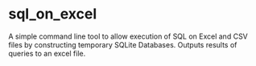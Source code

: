 # sql_on_excel
A simple command line tool to allow execution of SQL on Excel and CSV files by constructing temporary SQLite Databases. Outputs results of queries to an excel file.
